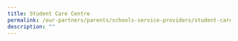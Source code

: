 ```yaml
---
title: Student Care Centre
permalink: /our-partners/parents/schools-service-providers/student-care-centre/
description: ""
---
```

